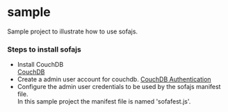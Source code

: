 # sample 

Sample project to illustrate how to use sofajs.

### Steps to install sofajs
* Install CouchDB <br/>
  [CouchDB](http://couchdb.apache.org/)
* Create a admin user account for couchdb. 
  [CouchDB Authentication](http://docs.couchdb.org/en/1.6.1/intro/security.html#authentication)
* Configure the admin user credentials to be used by the sofajs manifest file.   
  In this sample project the manifest file is named 'sofafest.js'. 


